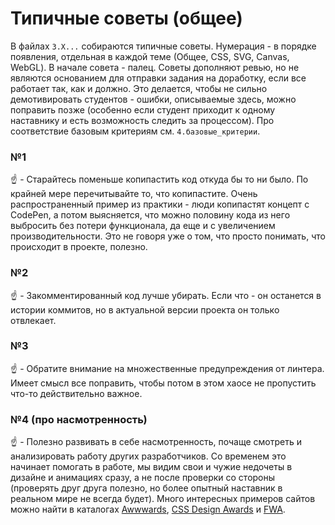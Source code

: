 # Типичные советы (общее)

В файлах `3.X...` собираются типичные советы. Нумерация - в порядке появления, отдельная в каждой теме (Общее, CSS, SVG, Canvas, WebGL). В начале совета - палец. Советы дополняют ревью, но не являются основанием для отправки задания на доработку, если все работает так, как и должно. Это делается, чтобы не сильно демотивировать студентов - ошибки, описываемые здесь, можно поправить позже (особенно если студент приходит к одному наставнику и есть возможность следить за процессом). Про соответствие базовым критериям см. `4.базовые_критерии`.


### №1

:point_up: - Старайтесь поменьше копипастить код откуда бы то ни было. По крайней мере перечитывайте то, что копипастите. Очень распространенный пример из практики - люди копипастят концепт с CodePen, а потом выясняется, что можно половину кода из него выбросить без потери функционала, да еще и с увеличением производительности. Это не говоря уже о том, что просто понимать, что происходит в проекте, полезно.


### №2

:point_up: - Закомментированный код лучше убирать. Если что - он останется в истории коммитов, но в актуальной версии проекта он только отвлекает.


### №3

:point_up: - Обратите внимание на множественные предупреждения от линтера. Имеет смысл все поправить, чтобы потом в этом хаосе не пропустить что-то действительно важное.


### №4 (про насмотренность)

:point_up: - Полезно развивать в себе насмотренность, почаще смотреть и анализировать работу других разработчиков. Со временем это начинает помогать в работе, мы видим свои и чужие недочеты в дизайне и анимациях сразу, а не после проверки со стороны (проверять друг друга полезно, но более опытный наставник в реальном мире не всегда будет). Много интересных примеров сайтов можно найти в каталогах [Awwwards](https://www.awwwards.com/), [CSS Design Awards](https://cssdesignawards.com/) и [FWA](https://thefwa.com/).

